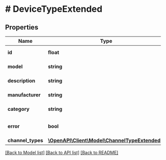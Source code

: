 # # DeviceTypeExtended

## Properties

Name | Type | Description | Notes
------------ | ------------- | ------------- | -------------
**id** | **float** | Automatically generated ID | [optional] 
**model** | **string** | DeviceType model | 
**description** | **string** | DeviceType description | [optional] 
**manufacturer** | **string** | DeviceType manufacturer | 
**category** | **string** | DeviceType category | [optional] 
**error** | **bool** | Error status of device type | 
**channel_types** | [**\OpenAPI\Client\Model\ChannelTypeExtended[]**](ChannelTypeExtended.md) |  | 

[[Back to Model list]](../../README.md#documentation-for-models) [[Back to API list]](../../README.md#documentation-for-api-endpoints) [[Back to README]](../../README.md)


